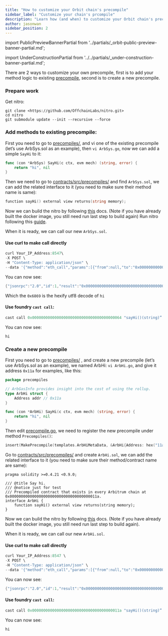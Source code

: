 ```yaml
---
title: "How to customize your Orbit chain's precompile"
sidebar_label: "Customize your chain's prcompile"
description: "Learn how (and when) to customize your Orbit chain's precompile"
author: jasonwan
sidebar_position: 2
---
```


import PublicPreviewBannerPartial from '../partials/_orbit-public-preview-banner-partial.md';

<PublicPreviewBannerPartial />

import UnderConstructionPartial from '../../partials/_under-construction-banner-partial.md';

<UnderConstructionPartial />

There are 2 ways to customize your own precompile, first is to add your method logic to existing [precompile](https://github.com/OffchainLabs/nitro-contracts/tree/97cfbe00ff0eea4d7f5f5f3afb01598c19ddabc4/src/precompiles), second is to create a new precompile.

### Prepare work

Get nitro:

```shell
git clone <https://github.com/OffchainLabs/nitro.git>
cd nitro
git submodule update --init --recursive --force
```

### Add methods to existing precompile:

First you need to go to [precompiles/](https://github.com/OffchainLabs/nitro/tree/master/precompiles), and vi one of the existing precompile (let’s use ArbSys.sol as an example), then `vi ArbSys.go`, now we can add a simple `SayHi` to it:

```go
func (con *ArbSys) SayHi(c ctx, evm mech) (string, error) {
	return "hi", nil
}
```

Then we need to go to [contracts/src/precompiles/](https://github.com/OffchainLabs/nitro-contracts/tree/97cfbe00ff0eea4d7f5f5f3afb01598c19ddabc4/src/precompiles) and find `ArbSys.sol`, we can add the related interface to it (you need to make sure their method name is same):

```go
function sayHi() external view returns(string memory);
```

Now we can build the nitro by following [this](https://docs.arbitrum.io/node-running/how-tos/build-nitro-locally) docs. (Note if you have already built the docker image, you still need run last step to build again)
Run nitro following this [guide](https://docs.arbitrum.io/node-running/how-tos/running-a-full-node#putting-it-all-together).

When it is ready, we can call our new `ArbSys.sol`.

#### Use curl to make call directly

```go
curl Your_IP_Address:8547\
-X POST \
-H "Content-Type: application/json" \
--data '{"method":"eth_call","params":[{"from":null,"to":"0x0000000000000000000000000000000000000064","data":"0x0c49c36c"}, "latest"],"id":1,"jsonrpc":"2.0"}'
```

You can now see: 

```go
{"jsonrpc":"2.0","id":1,"result":"0x000000000000000000000000000000000000000000000000000000000000002000000000000000000000000000000000000000000000000000000000000000026869000000000000000000000000000000000000000000000000000000000000"}
```

Which the `0x6869` is the hexify utf8 decode of `hi`

#### Use foundry `cast call`:

```rust
cast call 0x0000000000000000000000000000000000000064 "sayHi()(string)”
```

You can now see:

```rust
hi
```

### Create a new precompile

First you need to go to [precompiles/](https://github.com/OffchainLabs/nitro/tree/master/precompiles) , and create a new precompile (let’s use ArbSys.sol as an example), we named ArbHi: `vi ArbHi.go`, and give it address `0x11a` for examples, like this:

```go
package precompiles

// ArbGasInfo provides insight into the cost of using the rollup.
type ArbHi struct {
	Address addr // 0x11a
}

func (con *ArbHi) SayHi(c ctx, evm mech) (string, error) {
	return "hi", nil
}
```

Then edit [precompile.go](https://github.com/OffchainLabs/nitro/blob/master/precompiles/precompile.go), we need to register the new precompile under method `Precompiles()`:

```go
insert(MakePrecompile(templates.ArbHiMetaData, &ArbHi{Address: hex("11a")})) // You can set it to other address, we sue 0x011a here as an example
```

Go to [contracts/src/precompiles/](https://github.com/OffchainLabs/nitro-contracts/tree/97cfbe00ff0eea4d7f5f5f3afb01598c19ddabc4/src/precompiles) and create `ArbHi.sol`, we can add the related interface to it (you need to make sure their method/contract name are same):

```solidity
pragma solidity >=0.4.21 <0.9.0;

/// @title Say hi.
/// @notice just for test
/// Precompiled contract that exists in every Arbitrum chain at 0x000000000000000000000000000000000000011a.
interface ArbHi {
    function sayHi() external view returns(string memory);
}
```

Now we can build the nitro by following [this](https://docs.arbitrum.io/node-running/how-tos/build-nitro-locally) docs. (Note if you have already built the docker image, you still need run last step to build again).

When it is ready, we can call our new `ArbHi.sol`.

#### Use curl to make call directly

```go
curl Your_IP_Address:8547 \
-X POST \
-H "Content-Type: application/json" \
--data '{"method":"eth_call","params":[{"from":null,"to":"0x000000000000000000000000000000000000011a","data":"0x0c49c36c"}, "latest"],"id":1,"jsonrpc":"2.0"}'
```

You can now see: 

```go
{"jsonrpc":"2.0","id":1,"result":"0x000000000000000000000000000000000000000000000000000000000000002000000000000000000000000000000000000000000000000000000000000000026869000000000000000000000000000000000000000000000000000000000000"}
```

#### Use foundry `cast call`:

```rust
cast call 0x000000000000000000000000000000000000011a "sayHi()(string)”
```

You can now see: 

```rust
hi
```